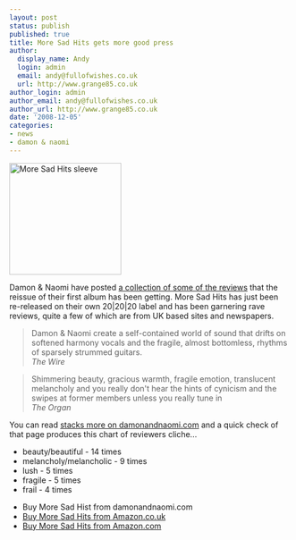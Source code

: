 ```yaml
---
layout: post
status: publish
published: true
title: More Sad Hits gets more good press
author:
  display_name: Andy
  login: admin
  email: andy@fullofwishes.co.uk
  url: http://www.grange85.co.uk
author_login: admin
author_email: andy@fullofwishes.co.uk
author_url: http://www.grange85.co.uk
date: '2008-12-05'
categories:
- news
- damon & naomi
---
```

<div class="imagebox-a"><img src="https://media.fullofwishes.co.uk/03-damon_and_naomi/sleeves/dan_moresadhits.jpg" width="200" height="200" alt="More Sad Hits sleeve"/></div>
<p>Damon & Naomi have posted <a href="http://web.archive.org/web/20091102065104/http://www.damonandnaomi.com:80/reviews/mshreviews.html">a collection of some of the reviews</a> that the reissue of their first album has been getting. More Sad Hits has just been re-released on their own 20|20|20 label and has been garnering rave reviews, quite a few of which are from UK based sites and newspapers.</p>
<blockquote><p>Damon & Naomi create a self-contained world of sound that drifts on softened harmony vocals and the fragile, almost bottomless, rhythms of sparsely strummed guitars.<br/><em>The Wire</em></p></blockquote>
<blockquote><p>Shimmering beauty, gracious warmth, fragile emotion, translucent melancholy and you really don't hear the hints of cynicism and the swipes at former members unless you really tune in<br/><em>The Organ</em></p></blockquote>
<p>You can read <a href="http://web.archive.org/web/20091102065104/http://www.damonandnaomi.com:80/reviews/mshreviews.html">stacks more on damonandnaomi.com</a> and a quick check of that page produces this chart of reviewers cliche...</p>
<ul>
<li>beauty/beautiful - 14 times</li>
<li>melancholy/melancholic - 9 times</li>
<li>lush - 5 times</li>
<li>fragile - 5 times</li>
<li>frail - 4 times</li>
</ul>
<ul>
<li>Buy More Sad Hist from damonandnaomi.com</li>
<li><a href="http://www.amazon.co.uk/gp/product/B00193E0K8?ie=UTF8&tag=aheadfullofwi-21&linkCode=as2&camp=1634&creative=19450&creativeASIN=B00193E0K8">Buy More Sad Hits from Amazon.co.uk</a></li>
<li><a href="http://www.amazon.com/gp/product/B00193E0K8?ie=UTF8&tag=aheadfullofwi-20&linkCode=as2&camp=1789&creative=390957&creativeASIN=B00193E0K8">Buy More Sad Hits from Amazon.com</a></li>
</ul>
